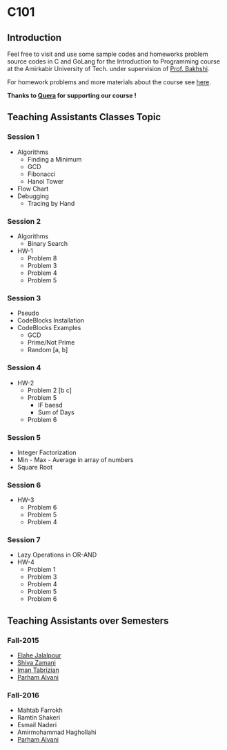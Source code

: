 # C101
## Introduction
Feel free to visit and use some sample codes and homeworks problem source codes in C and GoLang for the
Introduction to Programming course at the Amirkabir University of Tech.
under supervision of [Prof. Bakhshi](http://ceit.aut.ac.ir/~bakhshis/).

For homework problems and more materials about the course see [here](http://ceit.aut.ac.ir/~bakhshis/c).

**Thanks to [Quera](https://quera.ir/) for supporting our course !**

## Teaching Assistants Classes Topic
### Session 1
- Algorithms
    * Finding a Minimum
    * GCD
    * Fibonacci
    * Hanoi Tower
- Flow Chart
- Debugging
    * Tracing by Hand

### Session 2
- Algorithms
    * Binary Search
- HW-1
    * Problem 8
    * Problem 3
    * Problem 4
    * Problem 5

### Session 3
- Pseudo
- CodeBlocks Installation
- CodeBlocks Examples
    * GCD
    * Prime/Not Prime
    * Random [a, b]

### Session 4
- HW-2
    * Problem 2 [b c]
    * Problem 5
       * IF baesd
       * Sum of Days
    * Problem 6

### Session 5
- Integer Factorization
- Min - Max - Average in array of numbers
- Square Root

### Session 6
- HW-3
    * Problem 6
    * Problem 5
    * Problem 4

### Session 7
- Lazy Operations in OR-AND
- HW-4
   * Problem 1
   * Problem 3
   * Problem 4
   * Problem 5
   * Problem 6

## Teaching Assistants over Semesters
### Fall-2015
* [Elahe Jalalpour](https://github.com/elahejalalpour)
* [Shiva Zamani](https://github.com/shiva-z)
* [Iman Tabrizian](https://github.com/Tabrizian)
* [Parham Alvani](https://github.com/1995parham)

### Fall-2016
* Mahtab Farrokh
* Ramtin Shakeri
* Esmail Naderi
* Amirmohammad Haghollahi
* [Parham Alvani](https://github.com/1995parham)
